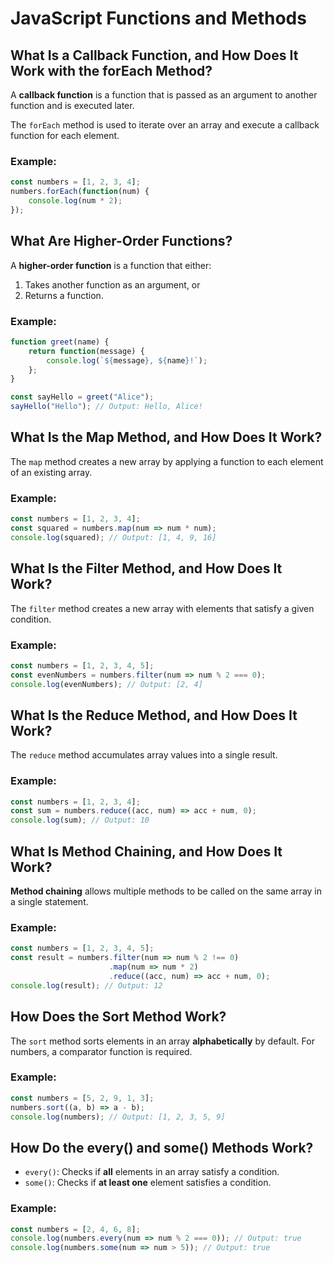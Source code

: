 # JavaScript Functions and Methods

## What Is a Callback Function, and How Does It Work with the forEach Method?
A **callback function** is a function that is passed as an argument to another function and is executed later.

The `forEach` method is used to iterate over an array and execute a callback function for each element.

### Example:
```js
const numbers = [1, 2, 3, 4];
numbers.forEach(function(num) {
    console.log(num * 2);
});
```

## What Are Higher-Order Functions?
A **higher-order function** is a function that either:
1. Takes another function as an argument, or
2. Returns a function.

### Example:
```js
function greet(name) {
    return function(message) {
        console.log(`${message}, ${name}!`);
    };
}

const sayHello = greet("Alice");
sayHello("Hello"); // Output: Hello, Alice!
```

## What Is the Map Method, and How Does It Work?
The `map` method creates a new array by applying a function to each element of an existing array.

### Example:
```js
const numbers = [1, 2, 3, 4];
const squared = numbers.map(num => num * num);
console.log(squared); // Output: [1, 4, 9, 16]
```

## What Is the Filter Method, and How Does It Work?
The `filter` method creates a new array with elements that satisfy a given condition.

### Example:
```js
const numbers = [1, 2, 3, 4, 5];
const evenNumbers = numbers.filter(num => num % 2 === 0);
console.log(evenNumbers); // Output: [2, 4]
```

## What Is the Reduce Method, and How Does It Work?
The `reduce` method accumulates array values into a single result.

### Example:
```js
const numbers = [1, 2, 3, 4];
const sum = numbers.reduce((acc, num) => acc + num, 0);
console.log(sum); // Output: 10
```

## What Is Method Chaining, and How Does It Work?
**Method chaining** allows multiple methods to be called on the same array in a single statement.

### Example:
```js
const numbers = [1, 2, 3, 4, 5];
const result = numbers.filter(num => num % 2 !== 0)
                      .map(num => num * 2)
                      .reduce((acc, num) => acc + num, 0);
console.log(result); // Output: 12
```

## How Does the Sort Method Work?
The `sort` method sorts elements in an array **alphabetically** by default. For numbers, a comparator function is required.

### Example:
```js
const numbers = [5, 2, 9, 1, 3];
numbers.sort((a, b) => a - b);
console.log(numbers); // Output: [1, 2, 3, 5, 9]
```

## How Do the every() and some() Methods Work?
- `every()`: Checks if **all** elements in an array satisfy a condition.
- `some()`: Checks if **at least one** element satisfies a condition.

### Example:
```js
const numbers = [2, 4, 6, 8];
console.log(numbers.every(num => num % 2 === 0)); // Output: true
console.log(numbers.some(num => num > 5)); // Output: true
